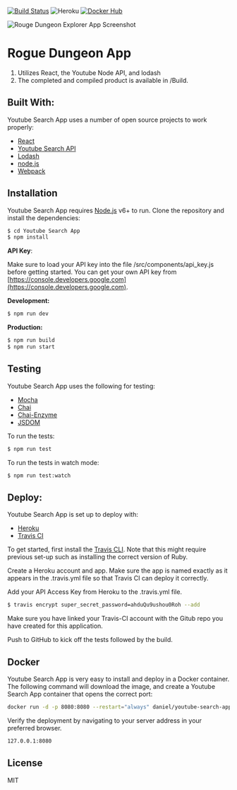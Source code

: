 [![Build Status](https://travis-ci.org/danielehrlich/Rogue-Dungeon-Explorer.svg?branch=master)](https://travis-ci.org/danielehrlich/Rogue-Dungeon-Explorer)
 ![Heroku](http://heroku-badge.herokuapp.com/?app=youtube%2Dsearch%2Dapp&style=flat&svg=1) [![Docker Hub](https://img.shields.io/badge/docker-ready-blue.svg)](https://registry.hub.docker.com/u/danora/youtube-search-app/)

![Rouge Dungeon Explorer App Screenshot](https://dl.dropboxusercontent.com/s/tqyj2885ko702ap/Screenshot%202016-10-24%2000.10.45.png)
 
# Rogue Dungeon App

1. Utilizes React, the Youtube Node API, and lodash
2. The completed and compiled product is available in /Build.

##  Built With:

Youtube Search App uses a number of open source projects to work properly:

* [React]
* [Youtube Search API] 
* [Lodash]
* [node.js]
* [Webpack]

## Installation

Youtube Search App requires [Node.js](https://nodejs.org/) v6+ to run. Clone the repository and install the dependencies:
```sh
$ cd Youtube Search App
$ npm install
```

**API Key**:

Make sure to load your API key into the file /src/components/api_key.js before getting started. You can get your own API key from [https://console.developers.google.com](https://console.developers.google.com).

**Development:**
```sh
$ npm run dev
```
**Production:**
```sh
$ npm run build
$ npm run start
```

## Testing

Youtube Search App uses the following for testing:
- [Mocha](https://mochajs.org/)
- [Chai](http://chaijs.com/)
- [Chai-Enzyme](https://github.com/producthunt/chai-enzyme)
- [JSDOM](https://github.com/tmpvar/jsdom)

To run the tests:

```sh
$ npm run test
```

To run the tests in watch mode:

```sh
$ npm run test:watch
```

## Deploy:

Youtube Search App is set up to deploy with:
- [Heroku](https://heroku.com)
- [Travis CI](https://travis-ci.org)

To get started, first install the [Travis CLI](https://github.com/travis-ci/travis.rb). Note that this might require previous set-up such as installing the correct version of Ruby.

Create a Heroku account and app. Make sure the app is named exactly as it appears in the .travis.yml file so that Travis CI can deploy it correctly.

Add your API Access Key from Heroku to the .travis.yml file.
```sh
$ travis encrypt super_secret_password=ahduQu9ushou0Roh --add
```

Make sure you have linked your Travis-CI account with the Gitub repo you have created for this application.

Push to GitHub to kick off the tests followed by the build.

## Docker
Youtube Search App is very easy to install and deploy in a Docker container. The following command will download the image, and create a Youtube Search App container that opens the correct port:

```sh
docker run -d -p 8080:8080 --restart="always" daniel/youtube-search-app:latest
```

Verify the deployment by navigating to your server address in your preferred browser.

```sh
127.0.0.1:8080
```

License
----

MIT





   [React]: <https://github.com/facebook/react>
   [Lodash]: <https://github.com/lodash/lodash>
   [Webpack]: <https://github.com/webpack/webpack>
   [Node.js]: <https://github.com/nodejs/node>
   [Youtube Search API]: <https://www.npmjs.com/package/youtube-api-search>
